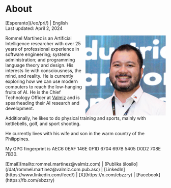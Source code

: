 About
=====

<div class="center">[Esperanto](/eo/pri/) | English</div>
<div class="center">Last updated: April 2, 2024</div>

<div>
<img src="/images/site/ebzzry.webp" style="float: right; width: 50%; margin: 0px 0px 0px 10px">

Rommel Martínez is an Artificial Intelligence researcher with over 25 years of
professional experience in software engineering; systems administration; and
programming language theory and design. His interests lie with consciousness,
the mind, and reality. He is currently exploring how we can use modern computers
to reach the low-hanging fruits of AI. He is the Chief Technology Officer at
[Valmiz](https://valmiz.com) and is spearheading their AI research and development.


Additionally, he likes to do physical training and sports, mainly with
kettlebells, golf, and sport shooting.

He currently lives with his wife and son in the warm country of the Philippines.

My GPG fingerprint is AEC6 0EAF 146E 0F1D 6704 697B 5405 D0D2 708E 7B30.
</div>
<div class="center">
[Email](mailto:rommel.martinez@valmiz.com) | [Publika ŝlosilo](/dat/rommel.martinez@valmiz.com.pub.asc) | [LinkedIn](https://www.linkedin.com/feed/) | [X](https://x.com/ebzzry) | [Facebook](https://fb.com/ebzzry)<br>
</div>
